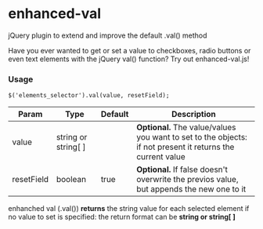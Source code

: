# enhanced-val
jQuery plugin to extend and improve the default .val() method

Have you ever wanted to get or set a value to checkboxes, radio buttons or even text elements with the jQuery val() function? Try out enhanced-val.js!

### Usage

```$('elements_selector').val(value, resetField);```

Param | Type | Default | Description
------|------|---------|------------
value | string or string[ ] | | **Optional.** The value/values you want to set to the objects: if not present it returns the current value
resetField | boolean | true | **Optional.** If false doesn't overwrite the previos value, but appends the new one to it



enhanched val (.val()) **returns** the string value for each selected element if no value to set is specified: the return format can be **string or string[ ]**
